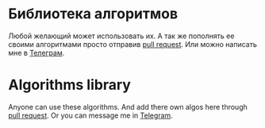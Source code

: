 # Библиотека алгоритмов
Любой желающий может использовать их. А так же пополнять ее своими алгоритмами просто отправив [pull request](https://docs.github.com/ru/pull-requests/collaborating-with-pull-requests/proposing-changes-to-your-work-with-pull-requests/creating-a-pull-request). Или можно написать мне в [Телеграм](https://t.me/bekzhan29).
# Algorithms library
Anyone can use these algorithms. And add there own algos here through [pull request](https://docs.github.com/en/pull-requests/collaborating-with-pull-requests/proposing-changes-to-your-work-with-pull-requests/creating-a-pull-request). Or you can message me in [Telegram](https://t.me/bekzhan29).